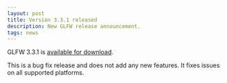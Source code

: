 ```yaml
---
layout: post
title: Version 3.3.1 released
description: New GLFW release announcement.
tags: news
---
```


GLFW 3.3.1 is [available for download](download.html).

This is a bug fix release and does not add any new features.  It fixes issues on
all supported platforms.

